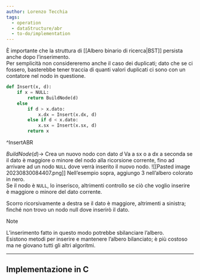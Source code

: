 ```yaml
---
author: Lorenzo Tecchia
tags:
  - operation
  - dataStructure/abr
  - to-do/implementation
---
```

È importante che la struttura di [[Albero binario di ricerca|BST]] persista anche dopo l’inserimento.  
Per semplicità non considereremo anche il caso dei duplicati; dato che se ci fossero, basterebbe tener traccia di quanti valori duplicati ci sono con un contatore nel nodo in questione.

```python
def Insert(x, d):
	if x = NULL:
		return BuildNode(d)
	else
		if d > x.dato:
			x.dx = Insert(x.dx, d)
		else if d < x.dato:
			x.sx = Insert(x.sx, d)
		return x	
```
^InsertABR

$BuildNode(d)\rightarrow$ Crea un nuovo nodo con dato $d$
Va a sx o a dx a seconda se il dato è maggiore o minore del nodo alla ricorsione corrente, fino ad arrivare ad un nodo `NULL` dove verrà inserito il nuovo nodo.
![[Pasted image 20230830084407.png]]
Nell’esempio sopra, aggiungo $3$ nell’albero colorato in nero.  
Se il nodo è `NULL`, lo inserisco, altrimenti controllo se ciò che voglio inserire è maggiore o minore del dato corrente.

Scorro ricorsivamente a destra se il dato è maggiore, altrimenti a sinistra; finché non trovo un nodo null dove inserirò il dato.

>[!note]
> L’inserimento fatto in questo modo potrebbe sbilanciare l’albero.  
> Esistono metodi per inserire e mantenere l’albero bilanciato; è più costoso ma ne giovano tutti gli altri algoritmi. 

---
## Implementazione in C
```C
```